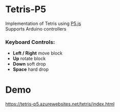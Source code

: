 # Tetris-P5
Implementation of Tetris using [P5.js](https://p5js.org/)  
Supports Arduino controllers
### Keyboard Controls:
- **Left / Right** move block
- **Up** rotate block
- **Down** soft drop
- **Space** hard drop

# Demo
https://tetris-p5.azurewebsites.net/tetris/index.html